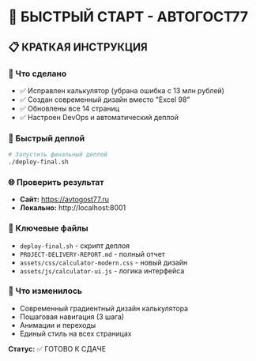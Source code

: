 # 🚀 БЫСТРЫЙ СТАРТ - АВТОГОСТ77

## 📋 КРАТКАЯ ИНСТРУКЦИЯ

### 🎯 Что сделано
- ✅ Исправлен калькулятор (убрана ошибка с 13 млн рублей)
- ✅ Создан современный дизайн вместо "Excel 98"
- ✅ Обновлены все 14 страниц
- ✅ Настроен DevOps и автоматический деплой

### 🚀 Быстрый деплой
```bash
# Запустить финальный деплой
./deploy-final.sh
```

### 🌐 Проверить результат
- **Сайт:** https://avtogost77.ru
- **Локально:** http://localhost:8001

### 📁 Ключевые файлы
- `deploy-final.sh` - скрипт деплоя
- `PROJECT-DELIVERY-REPORT.md` - полный отчет
- `assets/css/calculator-modern.css` - новый дизайн
- `assets/js/calculator-ui.js` - логика интерфейса

### 🎨 Что изменилось
- Современный градиентный дизайн калькулятора
- Пошаговая навигация (3 шага)
- Анимации и переходы
- Единый стиль на всех страницах

**Статус:** ✅ ГОТОВО К СДАЧЕ

